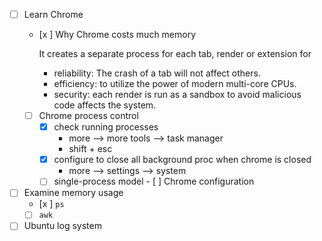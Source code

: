 - [ ] Learn Chrome
  - [x ] Why Chrome costs much memory
    
    It creates a separate process for each tab, render or extension for
    - reliability: The crash of a tab will not affect others.
    - efficiency: to utilize the power of modern multi-core CPUs.
    - security: each render is run as a sandbox to avoid malicious code affects the system.    
  - [ ] Chrome process control
    - [x] check running processes
      - more --> more tools --> task manager
      - shift + esc
    - [x] configure to close all background proc when chrome is closed
      - more --> settings --> system
    - [ ] single-process model - [ ] Chrome configuration 
- [ ] Examine memory usage
  - [x ] `ps`
  - [ ] `awk` 
- [ ] Ubuntu log system 
<!--stackedit_data:
eyJoaXN0b3J5IjpbMTk5MDU1NzcxNSwtMTg5MzgwOTM3OCwzMz
M5Mzc4MiwtMTc5NzA5NjI2OCwtMjMxNzcwNzU3LC02NDAyNzUw
NTMsMTk1OTEzNDYyMV19
-->